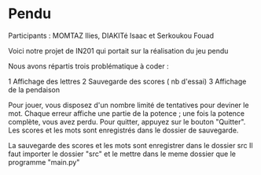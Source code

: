 # Pendu
Participants : MOMTAZ Ilies, DIAKITé Isaac et Serkoukou Fouad

Voici notre projet de IN201 qui portait sur la réalisation du jeu pendu

Nous avons répartis trois problématique à coder :

1 Affichage des lettres 2 Sauvegarde des scores ( nb d'essai) 3 Affichage de la pendaison

Pour jouer, vous disposez d'un nombre limité de tentatives pour deviner le mot. Chaque erreur affiche une partie de la potence ; une fois la potence complète, vous avez perdu. Pour quitter, appuyez sur le bouton "Quitter". Les scores et les mots sont enregistrés dans le dossier de sauvegarde.

La sauvegarde des scores et les mots sont enregistrer dans le dossier src Il faut importer le dossier "src" et le mettre dans le meme dossier que le programme "main.py"
